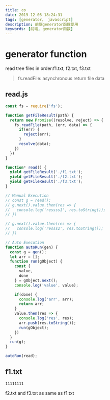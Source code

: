 ```yaml
---
title: co
date: 2019-12-05 18:24:31
tags: [generator， javascript]
description: 前端generator函数使用
keywords: [前端, generator函数]
---
```


# generator function 

read tree files in order:f1.txt, f2.txt, f3.txt 

> fs.readFile: asynchronous return file data

## read.js
```javascript
const fs = require('fs');

function getFileResult(path) {
  return new Promise((resolve, reject) => {
    fs.readFile(path, (err, data) => {
      if(err) {
        reject(err);
      }
      resolve(data);
    })
  })
}

function* read() {
  yield getFileResult('./f1.txt');
  yield getFileResult('./f2.txt');
  yield getFileResult('./f3.txt');
}

// Manual Execution
// const g = read();
// g.next().value.then(res => {
//   console.log('ressss1', res.toString());
// })

// g.next().value.then(res => {
//   console.log('resss2', res.toString());
// })

// Auto Execution
function autoRun(gen) {
  const g = gen();
  let arr = [];
  function run(gObject) {
    const {
      value,
      done
    } = gObject.next();
    console.log('value', value);

    if(done) {
      console.log('arr', arr);
      return arr;
    }
    value.then(res => {
      console.log('res', res);
      arr.push(res.toString());
      run(gObject);
    })
  }
  run(g);
}

autoRun(read);

```

## f1.txt
```
11111111
```

f2.txt and f3.txt as same as f1.txt